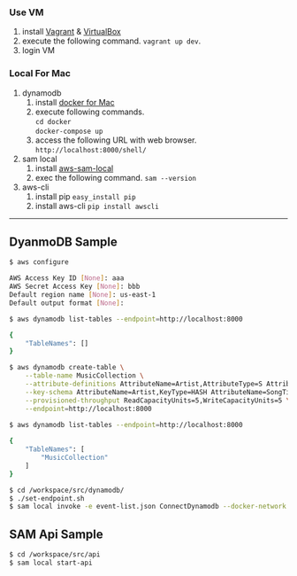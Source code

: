 ### Use VM

1. install [Vagrant](https://www.vagrantup.com/) & [VirtualBox](http://www.oracle.com/technetwork/server-storage/virtualbox/downloads/index.html) 
1. execute the following command.
   `vagrant up dev`.
1. login VM
   
### Local For Mac

1. dynamodb
    1. install [docker for Mac](https://www.docker.com/docker-mac)
    1. execute following commands.  
       `cd docker`  
       `docker-compose up`
    1. access the following URL with web browser.  
       `http://localhost:8000/shell/`
1. sam local
    1. install [aws-sam-local](https://github.com/awslabs/aws-sam-local)
    1. exec the following command.
       `sam --version`
1. aws-cli
    1. install pip `easy_install pip`
    1. install aws-cli `pip install awscli`
    
---

## DyanmoDB Sample


```sh
$ aws configure

AWS Access Key ID [None]: aaa
AWS Secret Access Key [None]: bbb
Default region name [None]: us-east-1
Default output format [None]:

$ aws dynamodb list-tables --endpoint=http://localhost:8000

{
    "TableNames": []
}

$ aws dynamodb create-table \
    --table-name MusicCollection \
    --attribute-definitions AttributeName=Artist,AttributeType=S AttributeName=SongTitle,AttributeType=S \
    --key-schema AttributeName=Artist,KeyType=HASH AttributeName=SongTitle,KeyType=RANGE \
    --provisioned-throughput ReadCapacityUnits=5,WriteCapacityUnits=5 \
    --endpoint=http://localhost:8000
    
$ aws dynamodb list-tables --endpoint=http://localhost:8000

{
    "TableNames": [
        "MusicCollection"
    ]
}

$ cd /workspace/src/dynamodb/
$ ./set-endpoint.sh
$ sam local invoke -e event-list.json ConnectDynamodb --docker-network docker_SamDynamodb
```

## SAM Api Sample

```sh
$ cd /workspace/src/api
$ sam local start-api




